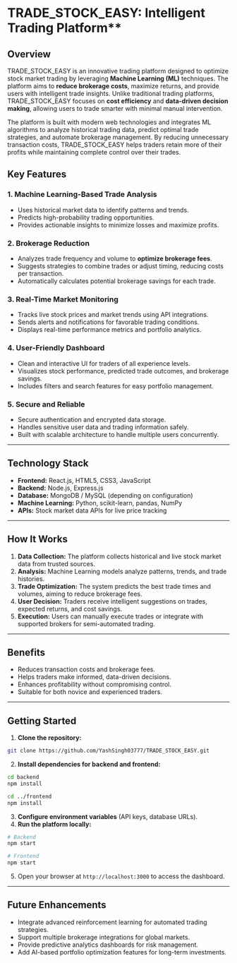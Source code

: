 
# TRADE_STOCK_EASY: Intelligent Trading Platform**

## Overview

TRADE_STOCK_EASY is an innovative trading platform designed to optimize stock market trading by leveraging **Machine Learning (ML)** techniques. The platform aims to **reduce brokerage costs**, maximize returns, and provide users with intelligent trade insights. Unlike traditional trading platforms, TRADE_STOCK_EASY focuses on **cost efficiency** and **data-driven decision making**, allowing users to trade smarter with minimal manual intervention.

The platform is built with modern web technologies and integrates ML algorithms to analyze historical trading data, predict optimal trade strategies, and automate brokerage management. By reducing unnecessary transaction costs, TRADE_STOCK_EASY helps traders retain more of their profits while maintaining complete control over their trades.


## **Key Features**

### 1. **Machine Learning-Based Trade Analysis**

* Uses historical market data to identify patterns and trends.
* Predicts high-probability trading opportunities.
* Provides actionable insights to minimize losses and maximize profits.

### 2. **Brokerage Reduction**

* Analyzes trade frequency and volume to **optimize brokerage fees**.
* Suggests strategies to combine trades or adjust timing, reducing costs per transaction.
* Automatically calculates potential brokerage savings for each trade.

### 3. **Real-Time Market Monitoring**

* Tracks live stock prices and market trends using API integrations.
* Sends alerts and notifications for favorable trading conditions.
* Displays real-time performance metrics and portfolio analytics.

### 4. **User-Friendly Dashboard**

* Clean and interactive UI for traders of all experience levels.
* Visualizes stock performance, predicted trade outcomes, and brokerage savings.
* Includes filters and search features for easy portfolio management.

### 5. **Secure and Reliable**

* Secure authentication and encrypted data storage.
* Handles sensitive user data and trading information safely.
* Built with scalable architecture to handle multiple users concurrently.

---

## **Technology Stack**

* **Frontend:** React.js, HTML5, CSS3, JavaScript
* **Backend:** Node.js, Express.js
* **Database:** MongoDB / MySQL (depending on configuration)
* **Machine Learning:** Python, scikit-learn, pandas, NumPy
* **APIs:** Stock market data APIs for live price tracking

---

## **How It Works**

1. **Data Collection:** The platform collects historical and live stock market data from trusted sources.
2. **Analysis:** Machine Learning models analyze patterns, trends, and trade histories.
3. **Trade Optimization:** The system predicts the best trade times and volumes, aiming to reduce brokerage fees.
4. **User Decision:** Traders receive intelligent suggestions on trades, expected returns, and cost savings.
5. **Execution:** Users can manually execute trades or integrate with supported brokers for semi-automated trading.

---

## **Benefits**

* Reduces transaction costs and brokerage fees.
* Helps traders make informed, data-driven decisions.
* Enhances profitability without compromising control.
* Suitable for both novice and experienced traders.

---

## **Getting Started**

1. **Clone the repository:**

```bash
git clone https://github.com/YashSingh03777/TRADE_STOCK_EASY.git
```

2. **Install dependencies for backend and frontend:**

```bash
cd backend
npm install

cd ../frontend
npm install
```

3. **Configure environment variables** (API keys, database URLs).
4. **Run the platform locally:**

```bash
# Backend
npm start

# Frontend
npm start
```

5. Open your browser at `http://localhost:3000` to access the dashboard.

---

## **Future Enhancements**

* Integrate advanced reinforcement learning for automated trading strategies.
* Support multiple brokerage integrations for global markets.
* Provide predictive analytics dashboards for risk management.
* Add AI-based portfolio optimization features for long-term investments.

